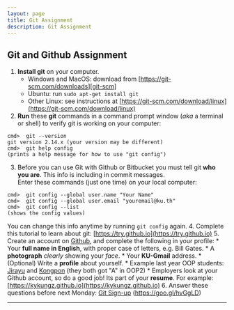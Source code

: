```yaml
---
layout: page
title: Git Assignment
description: Git Assignment
---
```


## Git and Github Assignment

1. **Install git** on your computer.
    * Windows and MacOS: download from [https://git-scm.com/downloads][git-scm]
    * Ubuntu: run `sudo apt-get install git`
    * Other Linux: see instructions at [https://git-scm.com/download/linux](https://git-scm.com/download/linux)
2. **Run** these **git** commands in a command prompt window (*aka* a terminal or shell) to verify git is working on your computer:
```
cmd>  git --version
git version 2.14.x (your version may be different) 
cmd>  git help config
(prints a help message for how to use "git config")
```
3. Before you can use Git with Github or Bitbucket you must tell git **who you are**. This info is including in commit messages.  
Enter these commands (just one time) on your local computer:
```
cmd>  git config --global user.name "Your Name"
cmd>  git config --global user.email "youremail@ku.th"
cmd>  git config --list
(shows the config values)
```
You can change this info anytime by running `git config` again.
4. Complete this tutorial to learn about git: [https://try.github.io](https://try.github.io)
5. Create an account on [Github](https://github.com), and complete the following in your profile:
    * Your **full name in English**, with proper case of letters, e.g. Bill Gates.
    * A **photograph** *clearly* showing your *face*.
    * Your **KU-Gmail** address.
    * (Optional) Write a **profile** about yourself.
    * Example last year OOP students: [Jirayu](https://github.com/JirayuL) and [Kongpon](https://github.com/kykungz) (they both got "A" in OOP2)
    * Employers look at your Github account, so do a good job! Its part of your **resume**. For example: [https://kykungz.github.io](https://kykungz.github.io)
6. Answer these questions before next Monday: [Git Sign-up](https://goo.gl/hvGgLD) (https://goo.gl/hvGgLD)

---
[git-scm]: https://git-scm.com/downloads   


